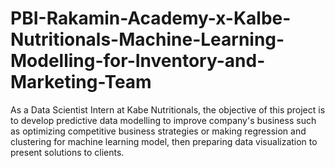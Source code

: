 # PBI-Rakamin-Academy-x-Kalbe-Nutritionals-Machine-Learning-Modelling-for-Inventory-and-Marketing-Team
As a Data Scientist Intern at Kabe Nutritionals, the objective of this project is to develop predictive data modelling to improve company's business such as optimizing competitive business strategies or making regression and clustering for machine learning model, then preparing data visualization to present solutions to clients.
